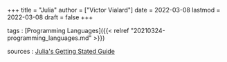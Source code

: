 +++
title = "Julia"
author = ["Victor Vialard"]
date = 2022-03-08
lastmod = 2022-03-08
draft = false
+++

tags
: [Programming Languages]({{< relref "20210324-programming_languages.md" >}})


sources
: [Julia's Getting Stated Guide](https://docs.julialang.org/en/v1/manual/getting-started/)
